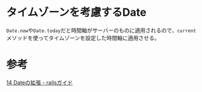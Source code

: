 # タイムゾーンを考慮するDate

`Date.now`や`Date.today`だと時間軸がサーバーのものに適用されるので、`current`メソッドを使ってタイムゾーンを設定した時間軸に適用させる。

# 参考

[14 Dateの拡張 - railsガイド](https://railsguides.jp/active_support_core_extensions.html#date%E3%81%AE%E6%8B%A1%E5%BC%B5)
